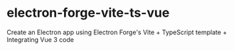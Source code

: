# electron-forge-vite-ts-vue
Create an Electron app using Electron Forge's Vite + TypeScript template + Integrating Vue 3 code
